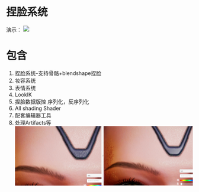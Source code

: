 # 捏脸系统
演示：
![](1.gif)

# 包含
1. 捏脸系统-支持骨骼+blendshape捏脸 
2. 妆容系统
3. 表情系统
4. LookIK
5. 捏脸数据版控 序列化，反序列化
6. All shading Shader
7. 配套编辑器工具
8. 处理Artifacts等 
   ![](2.png)
